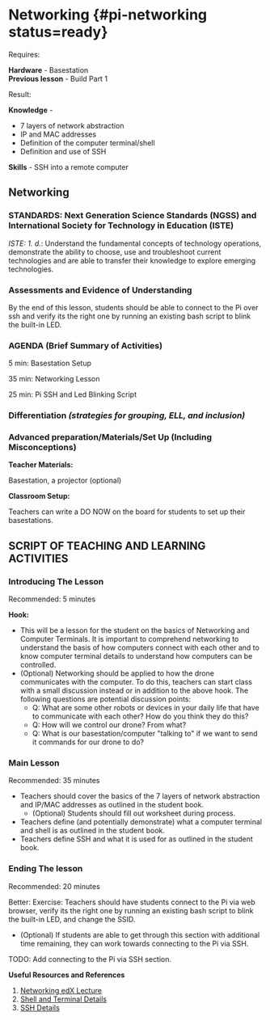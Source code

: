 # Networking {#pi-networking status=ready}

<div class='requirements' markdown='1'>


Requires: 

**Hardware** - Basestation   
**Previous lesson** - Build Part 1


Result: 

**Knowledge** - 

- 7 layers of network abstraction
- IP and MAC addresses
- Definition of the computer terminal/shell
- Definition and use of SSH


**Skills** - SSH into a remote computer

</div>


## Networking


### STANDARDS: Next Generation Science Standards (NGSS) and International Society for Technology in Education (ISTE)

_ISTE: 1. d._: Understand the fundamental concepts of technology
operations, demonstrate the ability to choose, use and troubleshoot current technologies and are able to transfer their knowledge to explore emerging technologies.


### Assessments and Evidence of Understanding

By the end of this lesson, students should be able to connect to the Pi over ssh and verify its the right one by running an existing bash script to blink the built-in LED.

### AGENDA (Brief Summary of Activities)

5 min: Basestation Setup

35 min: Networking Lesson

25 min: Pi SSH and Led Blinking Script

### Differentiation _(strategies for grouping, ELL, and inclusion)_


### Advanced preparation/Materials/Set Up (Including Misconceptions)

**Teacher Materials:**

Basestation, a projector (optional) 

**Classroom Setup:**

Teachers can write a DO NOW on the board for students to set up their basestations.


## SCRIPT OF TEACHING AND LEARNING ACTIVITIES


### Introducing The Lesson

Recommended: 5 minutes

**Hook:**

-  This will be a lesson for the student on the basics of Networking and Computer Terminals. It is important to comprehend networking to understand the basis of how computers connect with each other and to know computer terminal details to understand how computers can be controlled.
- (Optional) Networking should be applied to how the drone communicates with the computer. To do this, teachers can start class with a small discussion instead or in addition to the above hook. The following questions are potential discussion points:
    - Q: What are some other robots or devices in your daily life that have to communicate with each other? How do you think they do this? 
    - Q: How will we control our drone? From what? 
    - Q: What is our basestation/computer "talking to" if we want to send it commands for our drone to do?

### Main Lesson

Recommended: 35 minutes

- Teachers should cover the basics of the 7 layers of network abstraction and IP/MAC addresses as outlined in the student book.
    - (Optional) Students should fill out worksheet during process.
- Teachers define (and potentially demonstrate) what a computer terminal and shell is as outlined in the student book.
- Teachers define SSH and what it is used for as outlined in the student book.


### Ending The lesson

Recommended: 20 minutes

Better: Exercise: Teachers should have students connect to the Pi via web browser, verify its the right one by running an existing bash script to blink the built-in LED, and change the SSID. 

- (Optional) If students are able to get through this section with additional time remaining, they can work towards connecting to the Pi via SSH.

TODO: Add connecting to the Pi via SSH section.


**Useful Resources and References**

1. [Networking edX Lecture](https://edge.edx.org/courses/course-v1:BrownX+CS195R+2018_T1/courseware/0e3596880ec446d8ab63df427e02e9c4/56017f6d3048461b90466ad229ac8df6/?activate_block_id=block-v1%3ABrownX%2BCS195R%2B2018_T1%2Btype%40sequential%2Bblock%4056017f6d3048461b90466ad229ac8df6)
2. [Shell and Terminal Details](http://linuxcommand.org/lc3_lts0010.php)
3. [SSH Details](https://www.ssh.com/ssh/protocol/)